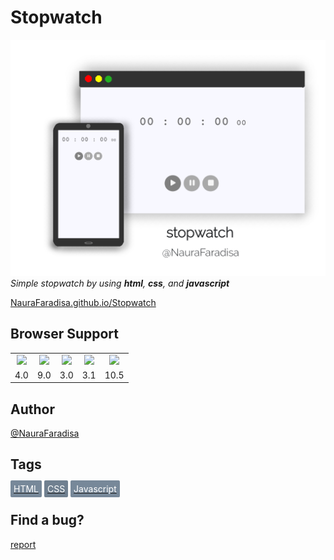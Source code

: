 # Stopwatch

![preview](preview.jpg)
_Simple stopwatch by using **html**, **css**, and **javascript**_

[NauraFaradisa.github.io/Stopwatch](https://NauraFaradisa.github.io/Stopwatch)

## Browser Support

<table style="text-align: center">
    <tr>
        <td><img src="https://raw.githubusercontent.com/NauraFaradisa/images/main/browsers/chrome.png?token=ATRGH4B6UO4I6Y7JSFBUU5DAZGHMU"></td>
        <td><img src="https://raw.githubusercontent.com/NauraFaradisa/images/main/browsers/IE-edge.png?token=ATRGH4CBPTEJVIQ54YO53HDAZGHXM"></td>
        <td><img src="https://raw.githubusercontent.com/NauraFaradisa/images/main/browsers/firefox.png?token=ATRGH4AJK5TXJE5XN36CZZTAZGHZY"></td>
        <td><img src="https://raw.githubusercontent.com/NauraFaradisa/images/main/browsers/safari.png?token=ATRGH4FC4SYTIOIMUGSKHJDAZGIAG"></td>
        <td><img src="https://raw.githubusercontent.com/NauraFaradisa/images/main/browsers/opera.png?token=ATRGH4DYCBTAWY7LSSYTIE3AZGIHY"></td>
    </tr>
    <tr>
        <td> 4.0 </td>
        <td> 9.0 </td>
        <td> 3.0 </td>
        <td> 3.1 </td>
        <td> 10.5</td>
    </tr>
    
</table>

## Author
[@NauraFaradisa](https://github.com/NauraFaradisa)

## Tags

[<span style="background: lightslategray; padding: 5px; border-radius: 2px; color: white">HTML</span>](https://github.com/topics/html)
[<span style="background: slategray; padding: 5px; border-radius: 2px; color: white">CSS</span>](https://github.com/topics/css)
[<span style="background: lightslategray; padding: 5px; border-radius: 2px; color: white">Javascript</span>](https://github.com/topics/javascript)

## Find a bug?
[report](https://github.com/NauraFaradisa/Stopwatch/issues)
